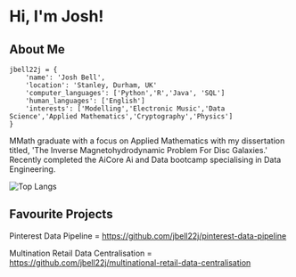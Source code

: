 # Hi, I'm Josh!
## About Me

```python3 
jbell22j = {
    'name': 'Josh Bell',
    'location': 'Stanley, Durham, UK'
    'computer_languages': ['Python','R','Java', 'SQL']
    'human_languages': ['English']
    'interests': ['Modelling','Electronic Music','Data Science','Applied Mathematics','Cryptography','Physics']
} 
```
MMath graduate with a focus on Applied Mathematics with my dissertation titled, 'The Inverse Magnetohydrodynamic
Problem For Disc Galaxies.' Recently completed the AiCore Ai and Data bootcamp specialising in Data Engineering.

![Top Langs](https://github-readme-stats.vercel.app/api/top-langs/?username=laxmena&layout=compact)

## Favourite Projects

Pinterest Data Pipeline = <https://github.com/jbell22j/pinterest-data-pipeline>

Multination Retail Data Centralisation = <https://github.com/jbell22j/multinational-retail-data-centralisation>

